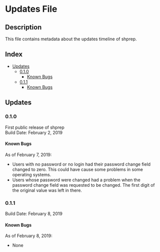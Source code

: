 # Updates File

## Description
This file contains metadata about the updates timeline of shprep.

## Index
- [Updates](https://github.com/BryanMorfe/shprep/blob/master/UPDATES.md#updates)
	- [0.1.0](https://github.com/BryanMorfe/shprep/blob/master/UPDATES.md#0-1-0)
		- [Known Bugs](https://github.com/BryanMorfe/shprep/blob/master/UPDATES.md#known-bugs)
	- [0.1.1](https://github.com/BryanMorfe/shprep/blob/master/README.md#0-1-1)
		- [Known Bugs](https://github.com/BryanMorfe/shprep/blob/master/README.md#known-bugs2)

## Updates

### 0.1.0
First public release of shprep  
Build Date: February 2, 2019  

#### Known Bugs
As of February 7, 2019:  
- Users with no password or no login had their password change field changed to zero. This could have cause some problems in some operating systems.
- Users whose password were changed had a problem when the password change field was requested to be changed. The first digit of the original value was left in there.

### 0.1.1
Build Date: February 8, 2019

#### Known Bugs
As of February 8, 2019:  
- None 
